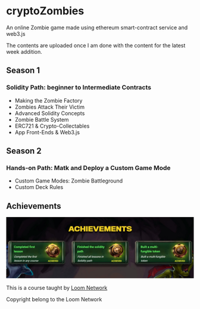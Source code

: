 # cryptoZombies

An online Zombie game made using ethereum smart-contract service and web3.js

The contents are uploaded once I am done with the content for the latest week addition.

## Season 1

### Solidity Path: beginner to Intermediate Contracts

- Making the Zombie Factory
- Zombies Attack Their Victim
- Advanced Solidity Concepts
- Zombie Battle System
- ERC721 & Crypto-Collectables
- App Front-Ends & Web3.js

## Season 2

### Hands-on Path: Matk and Deploy a Custom Game Mode

- Custom Game Modes: Zombie Battleground
- Custom Deck Rules

## Achievements

![Achievements](https://github.com/Vishesh-Gupta/cryptoZombies/blob/master/Achievements/achievements.jpg)

This is a course taught by [Loom Network](https://loomx.io)

Copyright belong to the Loom Network
